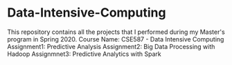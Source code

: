 # Data-Intensive-Computing
This repository contains all the projects that I performed during my Master's program in Spring 2020. 
Course Name: CSE587 - Data Intensive Computing 
Assignment1: Predictive Analysis 
Assignment2: Big Data Processing with Hadoop 
Assignmnet3: Predictive Analytics with Spark
